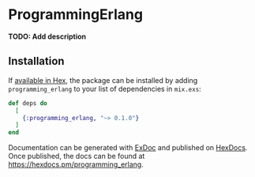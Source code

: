 # ProgrammingErlang

**TODO: Add description**

## Installation

If [available in Hex](https://hex.pm/docs/publish), the package can be installed
by adding `programming_erlang` to your list of dependencies in `mix.exs`:

```elixir
def deps do
  [
    {:programming_erlang, "~> 0.1.0"}
  ]
end
```

Documentation can be generated with [ExDoc](https://github.com/elixir-lang/ex_doc)
and published on [HexDocs](https://hexdocs.pm). Once published, the docs can
be found at <https://hexdocs.pm/programming_erlang>.

